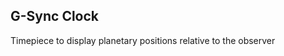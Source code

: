 G-Sync Clock
-------------------------------------------

Timepiece to display planetary positions relative to the observer
